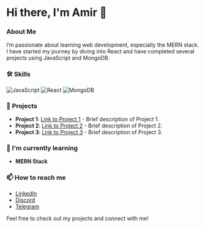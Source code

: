 # Hi there, I'm Amir 👋

### About Me
I’m passionate about learning web development, especially the MERN stack. I have started my journey by diving into React and have completed several projects using JavaScript and MongoDB.

### 🛠️ Skills
![JavaScript](https://img.shields.io/badge/-JavaScript-FFD43B?style=flat-square&logo=javascript&logoColor=black)
![React](https://img.shields.io/badge/-React-61DAFB?style=flat-square&logo=react&logoColor=black)
![MongoDB](https://img.shields.io/badge/-MongoDB-47A248?style=flat-square&logo=mongodb&logoColor=white)

### 🚀 Projects
- **Project 1**: [Link to Project 1](#) - Brief description of Project 1.
- **Project 2**: [Link to Project 2](#) - Brief description of Project 2.
- **Project 3**: [Link to Project 3](#) - Brief description of Project 3.

### 🌱 I'm currently learning
- **MERN Stack**

### 📫 How to reach me
- [LinkedIn](#)
- [Discord](#)
- [Telegram](#)

Feel free to check out my projects and connect with me!
